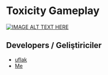 # Toxicity Gameplay
[![IMAGE ALT TEXT HERE](https://img.youtube.com/vi/h3WVgN1E4Rc/0.jpg)](https://www.youtube.com/watch?v=h3WVgN1E4Rc)

## Developers / Geliştiriciler
- [uflak](https://github.com/uflak)
- [Me](https://github.com/cwnnn)
